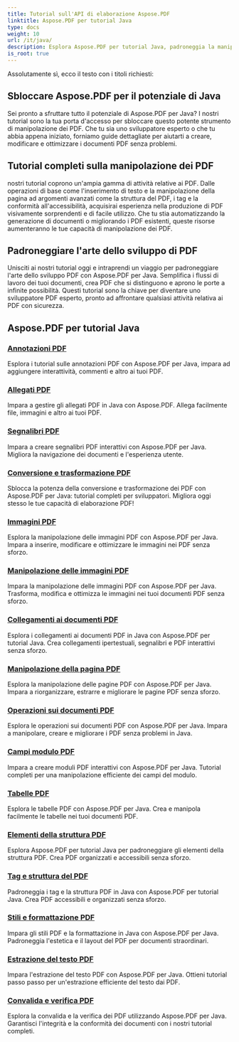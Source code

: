 ```yaml
---
title: Tutorial sull'API di elaborazione Aspose.PDF
linktitle: Aspose.PDF per tutorial Java
type: docs
weight: 10
url: /it/java/
description: Esplora Aspose.PDF per tutorial Java, padroneggia la manipolazione dei PDF e sfrutta la sua potenza per creare, modificare e ottimizzare i PDF senza problemi.
is_root: true
---
```

Assolutamente sì, ecco il testo con i titoli richiesti:

## Sbloccare Aspose.PDF per il potenziale di Java

Sei pronto a sfruttare tutto il potenziale di Aspose.PDF per Java? I nostri tutorial sono la tua porta d'accesso per sbloccare questo potente strumento di manipolazione dei PDF. Che tu sia uno sviluppatore esperto o che tu abbia appena iniziato, forniamo guide dettagliate per aiutarti a creare, modificare e ottimizzare i documenti PDF senza problemi.

## Tutorial completi sulla manipolazione dei PDF

nostri tutorial coprono un'ampia gamma di attività relative ai PDF. Dalle operazioni di base come l'inserimento di testo e la manipolazione della pagina ad argomenti avanzati come la struttura del PDF, i tag e la conformità all'accessibilità, acquisirai esperienza nella produzione di PDF visivamente sorprendenti e di facile utilizzo. Che tu stia automatizzando la generazione di documenti o migliorando i PDF esistenti, queste risorse aumenteranno le tue capacità di manipolazione dei PDF.

## Padroneggiare l'arte dello sviluppo di PDF

Unisciti ai nostri tutorial oggi e intraprendi un viaggio per padroneggiare l'arte dello sviluppo PDF con Aspose.PDF per Java. Semplifica i flussi di lavoro dei tuoi documenti, crea PDF che si distinguono e aprono le porte a infinite possibilità. Questi tutorial sono la chiave per diventare uno sviluppatore PDF esperto, pronto ad affrontare qualsiasi attività relativa ai PDF con sicurezza.

## Aspose.PDF per tutorial Java

### [Annotazioni PDF](./pdf-annotations/)
Esplora i tutorial sulle annotazioni PDF con Aspose.PDF per Java, impara ad aggiungere interattività, commenti e altro ai tuoi PDF.
### [Allegati PDF](./pdf-attachments/)
Impara a gestire gli allegati PDF in Java con Aspose.PDF. Allega facilmente file, immagini e altro ai tuoi PDF.
### [Segnalibri PDF](./pdf-bookmarks/)
Impara a creare segnalibri PDF interattivi con Aspose.PDF per Java. Migliora la navigazione dei documenti e l'esperienza utente.
### [Conversione e trasformazione PDF](./pdf-conversion-&-transformation/)
Sblocca la potenza della conversione e trasformazione dei PDF con Aspose.PDF per Java: tutorial completi per sviluppatori. Migliora oggi stesso le tue capacità di elaborazione PDF!
### [Immagini PDF](./pdf-images/)
Esplora la manipolazione delle immagini PDF con Aspose.PDF per Java. Impara a inserire, modificare e ottimizzare le immagini nei PDF senza sforzo.
### [Manipolazione delle immagini PDF](./pdf-image-manipulation/)
Impara la manipolazione delle immagini PDF con Aspose.PDF per Java. Trasforma, modifica e ottimizza le immagini nei tuoi documenti PDF senza sforzo.
### [Collegamenti ai documenti PDF](./pdf-document-links/)
Esplora i collegamenti ai documenti PDF in Java con Aspose.PDF per tutorial Java. Crea collegamenti ipertestuali, segnalibri e PDF interattivi senza sforzo.
### [Manipolazione della pagina PDF](./pdf-page-manipulation/)
Esplora la manipolazione delle pagine PDF con Aspose.PDF per Java. Impara a riorganizzare, estrarre e migliorare le pagine PDF senza sforzo.
### [Operazioni sui documenti PDF](./pdf-document-operations/)
Esplora le operazioni sui documenti PDF con Aspose.PDF per Java. Impara a manipolare, creare e migliorare i PDF senza problemi in Java.
### [Campi modulo PDF](./pdf-form-fields/)
Impara a creare moduli PDF interattivi con Aspose.PDF per Java. Tutorial completi per una manipolazione efficiente dei campi del modulo.
### [Tabelle PDF](./pdf-tables/)
Esplora le tabelle PDF con Aspose.PDF per Java. Crea e manipola facilmente le tabelle nei tuoi documenti PDF. 
### [Elementi della struttura PDF](./pdf-structure-elements/)
Esplora Aspose.PDF per tutorial Java per padroneggiare gli elementi della struttura PDF. Crea PDF organizzati e accessibili senza sforzo.
### [Tag e struttura del PDF](./pdf-tags-and-structure/)
Padroneggia i tag e la struttura PDF in Java con Aspose.PDF per tutorial Java. Crea PDF accessibili e organizzati senza sforzo.
### [Stili e formattazione PDF](./pdf-styles-and-formatting/)
Impara gli stili PDF e la formattazione in Java con Aspose.PDF per Java. Padroneggia l'estetica e il layout del PDF per documenti straordinari.
### [Estrazione del testo PDF](./pdf-text-extraction/)
Impara l'estrazione del testo PDF con Aspose.PDF per Java. Ottieni tutorial passo passo per un'estrazione efficiente del testo dai PDF.
### [Convalida e verifica PDF](./pdf-validation-and-verification/)
Esplora la convalida e la verifica dei PDF utilizzando Aspose.PDF per Java. Garantisci l'integrità e la conformità dei documenti con i nostri tutorial completi.
